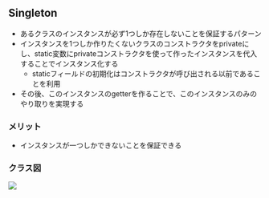 ## Singleton
- あるクラスのインスタンスが必ず1つしか存在しないことを保証するパターン
- インスタンスを1つしか作りたくないクラスのコンストラクタをprivateにし、static変数にprivateコンストラクタを使って作ったインスタンスを代入することでインスタンス化する
  - staticフィールドの初期化はコンストラクタが呼び出される以前であることを利用
- その後、このインスタンスのgetterを作ることで、このインスタンスのみのやり取りを実現する

### メリット
- インスタンスが一つしかできないことを保証できる

### クラス図
![](https://gyazo.com/bcf2393b0fa4f5f792c59b26cc7b3100)